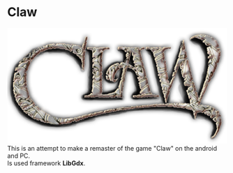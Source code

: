 
<h1>Claw</h1>
<img src="https://github.com/Mammma/Claw-game/blob/master/android/assets/clawLogo.png?raw=true">
This is an attempt to make a remaster of the game "Claw" on the android and PC.<br>
Is used framework <b>LibGdx</b>. 
